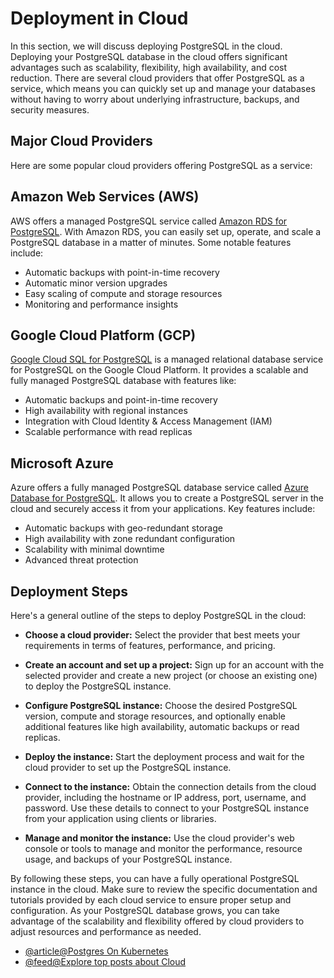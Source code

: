 # Deployment in Cloud

In this section, we will discuss deploying PostgreSQL in the cloud. Deploying your PostgreSQL database in the cloud offers significant advantages such as scalability, flexibility, high availability, and cost reduction. There are several cloud providers that offer PostgreSQL as a service, which means you can quickly set up and manage your databases without having to worry about underlying infrastructure, backups, and security measures.

## Major Cloud Providers

Here are some popular cloud providers offering PostgreSQL as a service:

## Amazon Web Services (AWS)

AWS offers a managed PostgreSQL service called [Amazon RDS for PostgreSQL](https://aws.amazon.com/rds/postgresql/). With Amazon RDS, you can easily set up, operate, and scale a PostgreSQL database in a matter of minutes. Some notable features include:

- Automatic backups with point-in-time recovery
- Automatic minor version upgrades
- Easy scaling of compute and storage resources
- Monitoring and performance insights

## Google Cloud Platform (GCP)

[Google Cloud SQL for PostgreSQL](https://cloud.google.com/sql/docs/postgres) is a managed relational database service for PostgreSQL on the Google Cloud Platform. It provides a scalable and fully managed PostgreSQL database with features like:

- Automatic backups and point-in-time recovery
- High availability with regional instances
- Integration with Cloud Identity & Access Management (IAM)
- Scalable performance with read replicas

## Microsoft Azure

Azure offers a fully managed PostgreSQL database service called [Azure Database for PostgreSQL](https://azure.microsoft.com/en-us/services/postgresql/). It allows you to create a PostgreSQL server in the cloud and securely access it from your applications. Key features include:

- Automatic backups with geo-redundant storage
- High availability with zone redundant configuration
- Scalability with minimal downtime
- Advanced threat protection

## Deployment Steps

Here's a general outline of the steps to deploy PostgreSQL in the cloud:

- **Choose a cloud provider:** Select the provider that best meets your requirements in terms of features, performance, and pricing.

- **Create an account and set up a project:** Sign up for an account with the selected provider and create a new project (or choose an existing one) to deploy the PostgreSQL instance.

- **Configure PostgreSQL instance:** Choose the desired PostgreSQL version, compute and storage resources, and optionally enable additional features like high availability, automatic backups or read replicas.

- **Deploy the instance:** Start the deployment process and wait for the cloud provider to set up the PostgreSQL instance.

- **Connect to the instance:** Obtain the connection details from the cloud provider, including the hostname or IP address, port, username, and password. Use these details to connect to your PostgreSQL instance from your application using clients or libraries.

- **Manage and monitor the instance:** Use the cloud provider's web console or tools to manage and monitor the performance, resource usage, and backups of your PostgreSQL instance.

By following these steps, you can have a fully operational PostgreSQL instance in the cloud. Make sure to review the specific documentation and tutorials provided by each cloud service to ensure proper setup and configuration. As your PostgreSQL database grows, you can take advantage of the scalability and flexibility offered by cloud providers to adjust resources and performance as needed.

- [@article@Postgres On Kubernetes](https://cloudnative-pg.io/)
- [@feed@Explore top posts about Cloud](https://app.daily.dev/tags/cloud?ref=roadmapsh)
